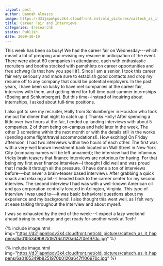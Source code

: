 ```yaml
---
layout: post
author: Dannah Almasco
image: https://d31japmlpdv3k4.cloudfront.net/old_pictures/caltech_as_it_happens/6a0105349b8251970b0120a647f03c970c.jpg
title: Career Fair and Interviews
categories: [research]
status: Publish
date: 2009-10-19
---
```



This week has been so busy!
We had the career fair on Wednesday---which meant a lot of prepping and revising my resume in anticipation of the event. There were about 60 companies in attendance, each with enthusiastic recruiters and booths stocked with pamphlets on career opportunities and free schwag (is that how you spell it?. 
Since I am a senior, I took this career fair very seriously and made sure to establish good contacts and drop my resume off to any company that could be potential employers. In the past years, I have been so lucky to have met companies at the career fair, interview with them, and getting hired for full-time paid summer internships (Boeing and Schlumberger). But this time--instead of inquiring about internships, I asked about full-time positions.

I also got to see my recruiter, Holly from Schlumberger in Houston who
took me out for dinner that night to catch up :) Thanks Holly!
After spending a little over two hours at the fair, I ended up landing interviews with about 5 companies. 2 of them being on-campus and held later in the week. The other 3 sometime within the next month or with the details still in the works (pending some flight/travel accommodations!). How exciting!
On Friday afternoon, I had two interviews within two hours of each other. The first was with a very-well known investment bank located on Wall Street in New York City (company names will be left unnamed); the interview had the infamous tricky brain teasers that finance interviews are notorious for having. For that being my first ever finance interview--I thought I did well and was proud that I made it through all the pressure. (I have done a ton of interviews before---but never a brain-teaser based interview). After grabbing a quick snack and relaxing a bit--I headed back to the career center for my second interview. The second interview I had was with a well-known American oil and gas corporation centrally located in Arlington, Virginia. This type of interview I was used to---it was basic behavioral questions about my experience and my background. I also thought this went well, as I felt very at ease talking throughout the interview and about myself.

I was so exhausted by the end of the week---I expect a lazy weekend ahead trying to recharge and get ready for another week at Tech!

{% include image.html img="https://d31japmlpdv3k4.cloudfront.net/old_pictures/caltech_as_it_happens/6a0105349b8251970b0120a647f0e1970c.jpg" %}

{% include image.html img="https://d31japmlpdv3k4.cloudfront.net/old_pictures/caltech_as_it_happens/6a0105349b8251970b0120a647f106970c.jpg" %}
